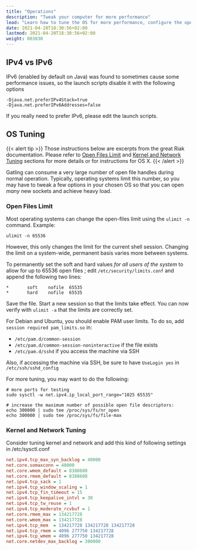 ```yaml
---
title: "Operations"
description: "Tweak your computer for more performance"
lead: "Learn how to tune the OS for more performance, configure the open files limit, the kernel and the network"
date: 2021-04-20T18:30:56+02:00
lastmod: 2021-04-20T18:30:56+02:00
weight: 003030
---
```


## IPv4 vs IPv6

IPv6 (enabled by default on Java) was found to sometimes cause some performance issues, so the launch scripts disable it with the following options

```shell
-Djava.net.preferIPv4Stack=true
-Djava.net.preferIPv6Addresses=false
```

If you really need to prefer IPv6, please edit the launch scripts.

## OS Tuning

{{< alert tip >}}
Those instructions below are excerpts from the great Riak documentation.
Please refer to [Open Files Limit](https://github.com/basho/basho_docs/blob/master/content/riak/kv/2.2.3/using/performance/open-files-limit.md/)
and [Kernel and Network Tuning](https://github.com/basho/basho_docs/blob/master/content/riak/kv/2.2.3/using/performance.md#kernel-and-network-tuning)
sections for more details or for instructions for OS X.
{{< /alert >}}

Gatling can consume a very large number of open file handles during normal operation.
Typically, operating systems limit this number, so you may have to tweak a few options in your chosen OS so that you can open *many* new sockets and achieve heavy load.

### Open Files Limit

Most operating systems can change the open-files limit using the `ulimit -n` command. Example:

```console
ulimit -n 65536
```

However, this only changes the limit for the current shell session. Changing the limit on a system-wide, permanent basis varies more between systems.

To permanently set the soft and hard values *for all users of the system* to allow for up to 65536 open files ; edit `/etc/security/limits.conf` and append the following two lines:

```
*       soft    nofile  65535
*       hard    nofile  65535
```

Save the file. Start a new session so that the limits take effect. You can now verify with `ulimit -a` that the limits are correctly set.

For Debian and Ubuntu, you should enable PAM user limits. To do so, add `session required pam_limits.so` in:

* `/etc/pam.d/common-session`
* `/etc/pam.d/common-session-noninteractive` if the file exists
* `/etc/pam.d/sshd` if you access the machine via SSH

Also, if accessing the machine via SSH, be sure to have `UseLogin yes` in `/etc/ssh/sshd_config`

For more tuning, you may want to do the following:

```console
# more ports for testing
sudo sysctl -w net.ipv4.ip_local_port_range="1025 65535"

# increase the maximum number of possible open file descriptors:
echo 300000 | sudo tee /proc/sys/fs/nr_open
echo 300000 | sudo tee /proc/sys/fs/file-max
```

### Kernel and Network Tuning

Consider tuning kernel and network and add this kind of following settings in /etc/sysctl.conf

```ini
net.ipv4.tcp_max_syn_backlog = 40000
net.core.somaxconn = 40000
net.core.wmem_default = 8388608
net.core.rmem_default = 8388608
net.ipv4.tcp_sack = 1
net.ipv4.tcp_window_scaling = 1
net.ipv4.tcp_fin_timeout = 15
net.ipv4.tcp_keepalive_intvl = 30
net.ipv4.tcp_tw_reuse = 1
net.ipv4.tcp_moderate_rcvbuf = 1
net.core.rmem_max = 134217728
net.core.wmem_max = 134217728
net.ipv4.tcp_mem  = 134217728 134217728 134217728
net.ipv4.tcp_rmem = 4096 277750 134217728
net.ipv4.tcp_wmem = 4096 277750 134217728
net.core.netdev_max_backlog = 300000
```
